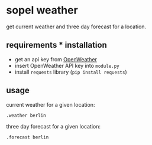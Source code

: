 # sopel weather

get current weather and three day forecast for a location.

## requirements * installation

* get an api key from [OpenWeather](https://openweathermap.org/)
* insert OpenWeather API key into `module.py`
* install `requests` library (`pip install requests`)

## usage

current weather for a given location:

```
.weather berlin
```

three day forecast for a given location:

```
.forecast berlin
```
